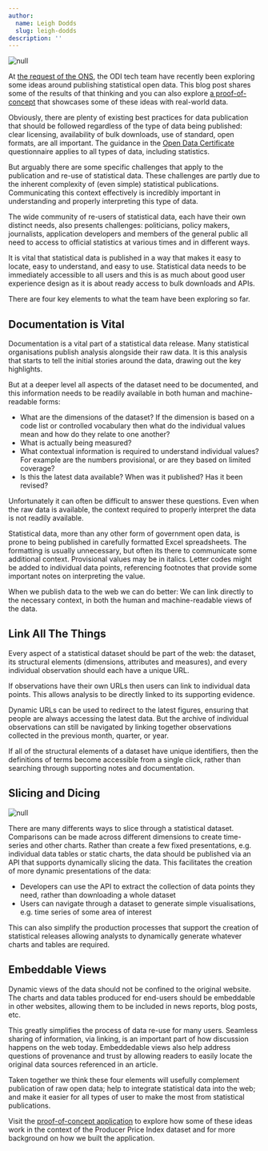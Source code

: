 ```yaml
---
author:
  name: Leigh Dodds
  slug: leigh-dodds
description: ''
---
```


<p><img src="http://bd7a65e2cb448908f934-86a50c88e47af9e1fb58ce0672b5a500.r32.cf3.rackcdn.com/uploads/assets/5f/b8/535fb821f362be26d8000001/observation.png" alt="null" class="img" id="attachment-535fb820d0d4620816000007" /></p>

<p>At <a rel="external" href="http://digitalpublishing.ons.gov.uk/2014/04/01/fresh-thinking-ons-and-the-odi/">the request of the ONS</a>, the ODI tech team have recently been exploring some ideas around publishing statistical open data. This blog post shares some of the results of that thinking and you can also explore <a rel="external" href="http://open-statistics.herokuapp.com/">a proof-of-concept</a> that showcases some of these ideas with real-world data.</p>

<p>Obviously, there are plenty of existing best practices for data publication that should be followed regardless of the type of data being published: clear licensing, availability of bulk downloads, use 
of standard, open formats, are all important. The guidance in the <a rel="external" href="https://certificates.theodi.org/">Open Data Certificate</a> questionnaire applies to all types of data, including statistics.</p>

<p>But arguably there are some specific challenges that apply to the publication and re-use of statistical data. These challenges are partly due to the inherent complexity of (even simple) statistical publications. Communicating this context effectively is incredibly important in understanding and properly interpreting this type of data.</p>

<p>The wide community of re-users of statistical data, each have their own distinct needs, also presents challenges: politicians, policy makers, journalists, application developers and members of the general public all need to access to official statistics at various times and in different ways.</p>

<p>It is vital that statistical data is published in a way that makes it easy to locate, easy to understand, and easy to use. Statistical data needs to be immediately accessible to all users and this is as much about good user experience design as it is about ready access to bulk downloads and APIs.</p>

<p>There are four key elements to what the team have been exploring so far.</p>

<h2>Documentation is Vital</h2>

<p>Documentation is a vital part of a statistical data release. Many statistical organisations publish analysis alongside their raw data. It is this analysis that starts to tell the initial stories around the data, drawing out the key highlights.</p>

<p>But at a deeper level all aspects of the dataset need to be documented, and this information needs to be readily available in both human and machine-readable forms:</p>

<ul>
  <li>What are the dimensions of the dataset? If the dimension is based on a code list or controlled vocabulary then what do the individual values mean and how do they relate to one another?</li>
  <li>What is actually being measured?</li>
  <li>What contextual information is required to understand individual values? For example are the numbers provisional, or are they based on limited coverage?</li>
  <li>Is this the latest data available? When was it published? Has it been revised?</li>
</ul>

<p>Unfortunately it can often be difficult to answer these questions. Even when the raw data is available, the context required to properly interpret the data is not readily available.</p>

<p>Statistical data, more than any other form of government open data, is prone to being published in carefully formatted Excel spreadsheets. The formatting is usually unnecessary, but often its there to communicate some additional context. Provisional values may be in italics. Letter codes might be added to individual data points, referencing footnotes that provide some important notes on interpreting the value. </p>

<p>When we publish data to the web we can do better: We can link directly to the necessary context, in both the human and machine-readable views of the data.</p>

<h2>Link All The Things</h2>

<p>Every aspect of a statistical dataset should be part of the web: the dataset, its structural elements (dimensions, attributes and measures), and every individual observation should each have a unique URL.</p>

<p>If observations have their own URLs then users can link to individual data points. This allows analysis to be directly linked to its supporting evidence. </p>

<p>Dynamic URLs can be used to redirect to the latest figures, ensuring that people are always accessing the latest data. But the archive of individual observations can still be navigated by linking together observations collected in the previous month, quarter, or year. </p>

<p>If all of the structural elements of a dataset have unique identifiers, then the definitions of terms become accessible from a single click, rather than searching through supporting notes and documentation.</p>

<h2>Slicing and Dicing</h2>

<p><img src="http://bd7a65e2cb448908f934-86a50c88e47af9e1fb58ce0672b5a500.r32.cf3.rackcdn.com/uploads/assets/5f/b8/535fb886f362be26d8000003/slice.png" alt="null" class="img text-center" id="attachment-535fb8861f986a0b6a000034" /></p>

<p>There are many differents ways to slice through a statistical dataset. Comparisons can be made across different dimensions to create time-series and other charts. Rather than create a few fixed presentations, e.g. individual data tables or static charts, the data should be published via an API that supports dynamically slicing the data. This facilitates the creation of more dynamic presentations of the data: </p>

<ul>
  <li>Developers can use the API to extract the collection of data points they need, rather than downloading a
 whole dataset</li>
  <li>Users can navigate through a dataset to generate simple visualisations, e.g. time series of some area of interest</li>
</ul>

<p>This can also simplify the production processes that support the creation of statistical releases allowing analysts to dynamically generate whatever charts and tables are required.</p>

<h2>Embeddable Views</h2>

<p>Dynamic views of the data should not be confined to the original website. The charts and data tables produced for end-users should be embeddable in other websites, allowing them to be included in news reports, blog posts, etc.</p>

<p>This greatly simplifies the process of data re-use for many users. Seamless sharing of information, via linking, is an important part of how discussion happens on the web today. Embeddedable views also help address questions of provenance and trust by allowing readers to easily locate the original data sources referenced in an article. </p>

<p>Taken together we think these four elements will usefully complement publication of raw open data; help to integrate statistical data into the web; and make it easier for all types of user to make the most from statistical publications.</p>

<p>Visit the <a rel="external" href="http://open-statistics.herokuapp.com/">proof-of-concept application</a> to explore how some of these ideas work in the context of the Producer Price Index dataset and for more background on how we built the application.</p>


